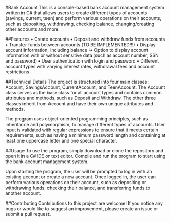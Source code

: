 #Bank Account
This is a console-based bank account management system written in C# that allows users to create different types of accounts (savings, current, teen) and perform various operations on their accounts, such as depositing, withdrawing, checking balance, changing/creating other accounts and more.

##Features
• Create accounts
• Deposit and withdraw funds from accounts
• Transfer funds between accounts (TO BE IMPLEMENTED!!!)
• Display account information, including balance
  ↳ Option to display account information with or without sensitive data (such as account number, SSN and password)
• User authentication with login and password
• Different account types with varying interest rates, withdrawal fees and account restrictions

##Technical Details
The project is structured into four main classes: Account, SavingsAccount, CurrentAccount, and TeenAccount. The Account class serves as the base class for all account types and contains common attributes and methods, such as Deposit and Withdraw. The other three classes inherit from Account and have their own unique attributes and methods.

The program uses object-oriented programming principles, such as inheritance and polymorphism, to manage different types of accounts. User input is validated with regular expressions to ensure that it meets certain requirements, such as having a minimum password length and containing at least one uppercase letter and one special character.

##Usage
To use the program, simply download or clone the repository and open it in a C# IDE or text editor. Compile and run the program to start using the bank account management system.

Upon starting the program, the user will be prompted to log in with an existing account or create a new account. Once logged in, the user can perform various operations on their account, such as depositing or withdrawing funds, checking their balance, and transferring funds to another account.

##Contributing
Contributions to this project are welcome! If you notice any bugs or would like to suggest an improvement, please create an issue or submit a pull request.
